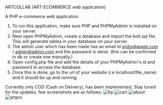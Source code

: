 ARTCOLLAB (ART-ECOMMERCE web application)

A PHP e-commerce web application.

1. To run this application, make sure PHP and PHPMyAdmin is installed on your server.
2. Next open PHPMyAdmin, create a database and import the bolt.sql file. This will generate tables in your database on your server.
3. The admin user which has been made has an email id sjobs@apple.com / admin@admin.com and the password is steve. (this can be confirmed in db or create one manually.)
5. Open config.php file and add the details of your PHPMyAdmin's id and password to access the database.
6. Once this is done, go to the url of your website (i.e localhost/file_name) and it should be up and running.

Currently only COD (Cash on Delivery), has been implemented. Stay tuned for the updates.
 few screenshots are as follows:
 ![hp](https://user-images.githubusercontent.com/62068028/161595306-f448c7f8-5b40-44d1-9206-4520d9de0ba3.PNG)
![cart](https://user-images.githubusercontent.com/62068028/161595405-49ded21e-2fcd-45e3-86b2-f56a240d9b45.PNG)
![about](https://user-images.githubusercontent.com/62068028/161595407-719d7a87-1e9f-40f3-a201-2b119ba7c1fd.PNG)
![artpro](https://user-images.githubusercontent.com/62068028/161595424-2a8094a7-f866-4e34-b478-7eec4ec7b529.PNG)
